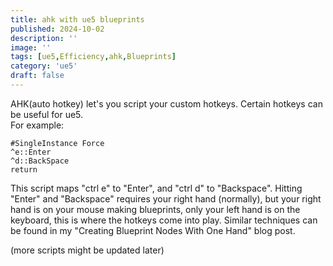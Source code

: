 ```yaml
---
title: ahk with ue5 blueprints
published: 2024-10-02
description: ''
image: ''
tags: [ue5,Efficiency,ahk,Blueprints]
category: 'ue5'
draft: false 
---
```

AHK(auto hotkey) let's you script your custom hotkeys. Certain hotkeys can be useful for ue5.  
For example:  
```
#SingleInstance Force 
^e::Enter
^d::BackSpace
return
```  
This script maps "ctrl e" to "Enter", and "ctrl d" to "Backspace". Hitting "Enter" and "Backspace" requires your right hand (normally), but your right hand is on your mouse making blueprints, only your left hand is on the keyboard, this is where the hotkeys come into play. Similar techniques can be found in my "Creating Blueprint Nodes With One Hand" blog post.  

(more scripts might be updated later)